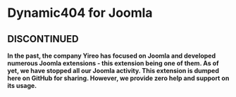# Dynamic404 for Joomla

## DISCONTINUED
**In the past, the company Yireo has focused on Joomla and developed numerous Joomla extensions - this extension being one of them. As of yet, we have stopped all our Joomla activity. This extension is dumped here on GitHub for sharing. However, we provide zero help and support on its usage.**
